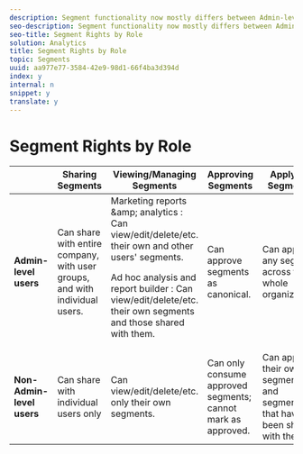 ```yaml
---
description: Segment functionality now mostly differs between Admin-level users and non-Admins.
seo-description: Segment functionality now mostly differs between Admin-level users and non-Admins.
seo-title: Segment Rights by Role
solution: Analytics
title: Segment Rights by Role
topic: Segments
uuid: aa977e77-3584-42e9-98d1-66f4ba3d394d
index: y
internal: n
snippet: y
translate: y
---
```


# Segment Rights by Role


<table id="table_13F72FD90C964B86BD4B51E6F51ED292"> 
 <thead> 
  <tr> 
   <th colname="col1" class="entry"></th> 
   <th colname="col2" class="entry"> Sharing Segments </th> 
   <th colname="col3" class="entry"> Viewing/Managing Segments </th> 
   <th colname="col4" class="entry"> Approving Segments </th> 
   <th colname="col5" class="entry"> Applying Segments </th> 
  </tr> 
 </thead>
 <tbody> 
  <tr> 
   <td colname="col1"> <b>Admin-level users</b> </td> 
   <td colname="col2"> Can share with entire company, with user groups, and with individual users. </td> 
   <td colname="col3"> <span class="keyword"> Marketing reports &amp;amp; analytics </span>: Can view/edit/delete/etc. their own and other users' segments. <p> <span class="keyword"> Ad hoc analysis </span> and <span class="keyword"> report builder </span>: Can view/edit/delete/etc. their own segments and those shared with them. </p> </td> 
   <td colname="col4"> Can approve segments as canonical. </td> 
   <td colname="col5"> Can apply any segment across the whole organization. </td> 
  </tr> 
  <tr> 
   <td colname="col1"> <b>Non-Admin-level users</b> </td> 
   <td colname="col2"> Can share with individual users only </td> 
   <td colname="col3"> Can view/edit/delete/etc. only their own segments. </td> 
   <td colname="col4"> Can only consume approved segments; cannot mark as approved. </td> 
   <td colname="col5"> Can apply their own segments and segments that have been shared with them. </td> 
  </tr> 
 </tbody> 
</table>

